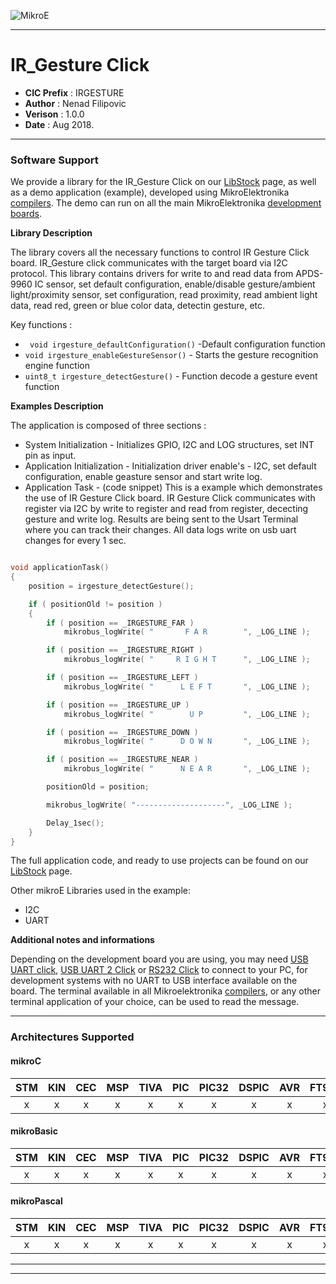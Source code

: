 ![MikroE](http://www.mikroe.com/img/designs/beta/logo_small.png)

---

# IR_Gesture Click

- **CIC Prefix**  : IRGESTURE
- **Author**      : Nenad Filipovic
- **Verison**     : 1.0.0
- **Date**        : Aug 2018.

---

### Software Support

We provide a library for the IR_Gesture Click on our [LibStock](https://libstock.mikroe.com/projects/view/1703/ir-gesture-click) 
page, as well as a demo application (example), developed using MikroElektronika 
[compilers](http://shop.mikroe.com/compilers). The demo can run on all the main 
MikroElektronika [development boards](http://shop.mikroe.com/development-boards).

**Library Description**

The library covers all the necessary functions to control IR Gesture Click board.
IR_Gesture click communicates with the target board via I2C protocol. 
This library contains drivers for write to and read data from APDS-9960 IC sensor,
set default configuration, enable/disable gesture/ambient light/proximity sensor,
set configuration, read proximity, read ambient light data, 
read red, green or blue color data, detectin gesture, etc. 

Key functions :

- ``` void irgesture_defaultConfiguration()``` -Default configuration function
- ``` void irgesture_enableGestureSensor() ``` - Starts the gesture recognition engine function
- ``` uint8_t irgesture_detectGesture() ``` - Function decode a gesture event function

**Examples Description**

The application is composed of three sections :

- System Initialization - Initializes GPIO, I2C and LOG structures, set INT pin as input.
- Application Initialization - Initialization driver enable's - I2C,
     set default configuration, enable geasture sensor and start write log.
- Application Task - (code snippet) This is a example which demonstrates the use of IR Gesture Click board.
     IR Gesture Click communicates with register via I2C by write to register and read from register,
     dececting gesture and write log.
     Results are being sent to the Usart Terminal where you can track their changes.
     All data logs write on usb uart changes for every 1 sec.


```.c

void applicationTask()
{
    position = irgesture_detectGesture();

    if ( positionOld != position )
    {
        if ( position == _IRGESTURE_FAR )
            mikrobus_logWrite( "       F A R        ", _LOG_LINE );

        if ( position == _IRGESTURE_RIGHT )
            mikrobus_logWrite( "     R I G H T      ", _LOG_LINE );

        if ( position == _IRGESTURE_LEFT )
            mikrobus_logWrite( "      L E F T       ", _LOG_LINE );

        if ( position == _IRGESTURE_UP )
            mikrobus_logWrite( "        U P         ", _LOG_LINE );

        if ( position == _IRGESTURE_DOWN )
            mikrobus_logWrite( "      D O W N       ", _LOG_LINE );

        if ( position == _IRGESTURE_NEAR )
            mikrobus_logWrite( "      N E A R       ", _LOG_LINE );

        positionOld = position;

        mikrobus_logWrite( "--------------------", _LOG_LINE );

        Delay_1sec();
    }
}

```


The full application code, and ready to use projects can be found on our 
[LibStock](https://libstock.mikroe.com/projects/view/1703/ir-gesture-click) page.

Other mikroE Libraries used in the example:

- I2C
- UART


**Additional notes and informations**

Depending on the development board you are using, you may need 
[USB UART click](http://shop.mikroe.com/usb-uart-click), 
[USB UART 2 Click](http://shop.mikroe.com/usb-uart-2-click) or 
[RS232 Click](http://shop.mikroe.com/rs232-click) to connect to your PC, for 
development systems with no UART to USB interface available on the board. The 
terminal available in all Mikroelektronika 
[compilers](http://shop.mikroe.com/compilers), or any other terminal application 
of your choice, can be used to read the message.

---
### Architectures Supported

#### mikroC

| STM | KIN | CEC | MSP | TIVA | PIC | PIC32 | DSPIC | AVR | FT90x |
|:-:|:-:|:-:|:-:|:-:|:-:|:-:|:-:|:-:|:-:|
| x | x | x | x | x | x | x | x | x | x |

#### mikroBasic

| STM | KIN | CEC | MSP | TIVA | PIC | PIC32 | DSPIC | AVR | FT90x |
|:-:|:-:|:-:|:-:|:-:|:-:|:-:|:-:|:-:|:-:|
| x | x | x | x | x | x | x | x | x | x |

#### mikroPascal

| STM | KIN | CEC | MSP | TIVA | PIC | PIC32 | DSPIC | AVR | FT90x |
|:-:|:-:|:-:|:-:|:-:|:-:|:-:|:-:|:-:|:-:|
| x | x | x | x | x | x | x | x | x | x |

---
---
